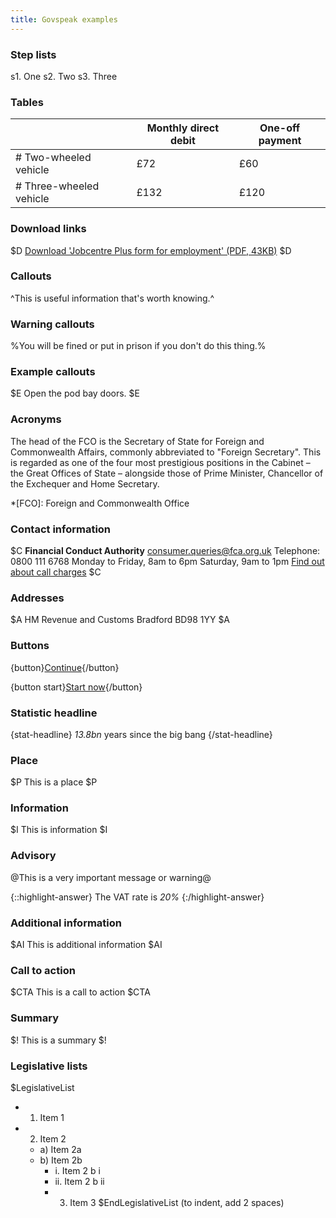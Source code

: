 ```yaml
---
title: Govspeak examples
---
```


### Step lists

s1. One
s2. Two
s3. Three


### Tables

|                                  | Monthly direct debit    | One-off payment    |
| -------------------------------- | ----------------------- | ------------------ |
| # Two-wheeled vehicle            | £72                     | £60                |
| # Three-wheeled vehicle          | £132                    | £120               |

### Download links

$D
[Download 'Jobcentre Plus form for employment' (PDF, 43KB)](http://example.com/example.pdf)
$D

### Callouts

^This is useful information that's worth knowing.^

### Warning callouts

%You will be fined or put in prison if you don't do this thing.%

### Example callouts

$E
Open the pod bay doors.
$E

### Acronyms

The head of the FCO is the Secretary of State for Foreign and Commonwealth
Affairs, commonly abbreviated to "Foreign Secretary". This is regarded as one
of the four most prestigious positions in the Cabinet – the Great Offices of
State – alongside those of Prime Minister, Chancellor of the Exchequer and Home
Secretary.

*[FCO]: Foreign and Commonwealth Office

### Contact information

$C
**Financial Conduct Authority**
<consumer.queries@fca.org.uk>
Telephone: 0800 111 6768
Monday to Friday, 8am to 6pm
Saturday, 9am to 1pm
[Find out about call charges](/call-charges)
$C

### Addresses

$A
HM Revenue and Customs
Bradford
BD98 1YY
$A

### Buttons

{button}[Continue](https://gov.uk/random){/button}

{button start}[Start now](https://gov.uk/random){/button}


### Statistic headline

{stat-headline}
*13.8bn* years since the big bang
{/stat-headline}

### Place

$P
This is a place
$P

### Information

$I
This is information
$I

### Advisory

@This is a very important message or warning@

{::highlight-answer}
The VAT rate is *20%*
{:/highlight-answer}

### Additional information

$AI
This is additional information
$AI

### Call to action

$CTA
This is a call to action
$CTA

### Summary

$!
This is a summary
$!

### Legislative lists

$LegislativeList
* 1. Item 1
* 2. Item 2
  * a) Item 2a
  * b) Item 2b
    * i. Item 2 b i
    * ii. Item 2 b ii
    * 3. Item 3
$EndLegislativeList
(to indent, add 2 spaces)
